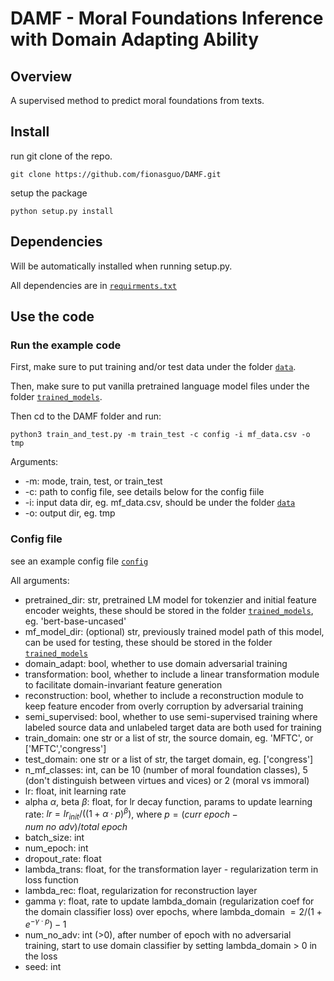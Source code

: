 # DAMF - Moral Foundations Inference with Domain Adapting Ability

## Overview

A supervised method to predict moral foundations from texts.

## Install

run git clone of the repo.

```
git clone https://github.com/fionasguo/DAMF.git
```
setup the package
```
python setup.py install
```

## Dependencies

Will be automatically installed when running setup.py. 

All dependencies are in [`requirments.txt`](https://github.com/fionasguo/DAMF/blob/master/requirements.txt)

## Use the code

<!-- dd -->

### Run the example code
First, make sure to put training and/or test data under the folder [`data`](https://github.com/fionasguo/DAMF/tree/master/data).

Then, make sure to put vanilla pretrained language model files under the folder [`trained_models`](https://github.com/fionasguo/DAMF/tree/master/trained_models).

Then cd to the DAMF folder and run:

```
python3 train_and_test.py -m train_test -c config -i mf_data.csv -o tmp
```

Arguments:

- -m: mode, train, test, or train_test 
- -c: path to config file, see details below for the config fiile
- -i: input data dir, eg. mf_data.csv, should be under the folder [`data`](https://github.com/fionasguo/DAMF/tree/master/data)
- -o: output dir, eg. tmp


### Config file
see an example config file [`config`](https://github.com/fionasguo/DAMF/blob/master/config)

All arguments:

- pretrained_dir: str, pretrained LM model for tokenzier and initial feature encoder weights, these should be stored in the folder [`trained_models`](https://github.com/fionasguo/DAMF/tree/master/trained_models), eg. 'bert-base-uncased'
- mf_model_dir: (optional) str, previously trained model path of this model, can be used for testing, these should be stored in the folder [`trained_models`](https://github.com/fionasguo/DAMF/tree/master/trained_models)
- domain_adapt: bool, whether to use domain adversarial training
- transformation: bool, whether to include a linear transformation module to facilitate domain-invariant feature generation
- reconstruction: bool, whether to include a reconstruction module to keep feature encoder from overly corruption by adversarial training
- semi_supervised: bool, whether to use semi-supervised training where labeled source data and unlabeled target data are both used for training
- train_domain: one str or a list of str, the source domain, eg. 'MFTC', or ['MFTC','congress']
- test_domain: one str or a list of str, the target domain, eg. ['congress']
- n_mf_classes: int, can be 10 (number of moral foundation classes), 5 (don't distinguish between virtues and vices) or 2 (moral vs immoral)
- lr: float, init learning rate
- alpha $\alpha$, beta $\beta$: float, for lr decay function, params to update learning rate: $lr = lr_{init}/((1 +\alpha·p)^\beta)$, where $p = (curr\ epoch − num\ no\ adv)/total\ epoch$
- batch_size: int
- num_epoch: int
- dropout_rate: float
- lambda_trans: float, for the transformation layer - regularization term in loss function
- lambda_rec: float, regularization for reconstruction layer
- gamma $\gamma$: float, rate to update lambda_domain (regularization coef for the domain classifier loss) over epochs, where lambda_domain $= 2/(1 + e^{−\gamma·p})-1$
- num_no_adv: int (>0), after number of epoch with no adversarial training, start to use domain classifier by setting lambda_domain > 0 in the loss
- seed: int
